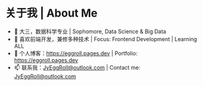 # 关于我 | About Me

- 👋 大三，数据科学专业 | Sophomore, Data Science & Big Data
- 🌱 喜欢前端开发，兼修多种技术 | Focus: Frontend Development | Learning ALL
- 🔗 个人博客：<https://eggroll.pages.dev> | Portfolio: <https://eggroll.pages.dev>
- 📫 联系我：<JyEggRoll@outlook.com> | Contact me: <JyEggRoll@outlook.com>
